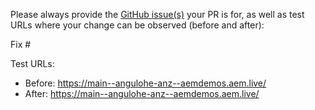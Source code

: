 Please always provide the [GitHub issue(s)](../issues) your PR is for, as well as test URLs where your change can be observed (before and after):

Fix #<gh-issue-id>

Test URLs:
- Before: https://main--angulohe-anz--aemdemos.aem.live/
- After: https://main--angulohe-anz--aemdemos.aem.live/
